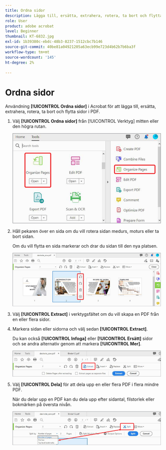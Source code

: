 ```yaml
---
title: Ordna sidor
description: Lägga till, ersätta, extrahera, rotera, ta bort och flytta sidor i PDF
role: User
product: adobe acrobat
level: Beginner
thumbnail: KT-6832.jpg
exl-id: 1b39380c-ebdc-48b3-8237-1512cbc7b146
source-git-commit: 40be81a04921205a63ecb99e723d4b62b7b6ba3f
workflow-type: tm+mt
source-wordcount: '145'
ht-degree: 2%

---
```


# Ordna sidor

Användning **[!UICONTROL Ordna sidor]** i Acrobat för att lägga till, ersätta, extrahera, rotera, ta bort och flytta sidor i PDF.

1. Välj **[!UICONTROL Ordna sidor]** från [!UICONTROL Verktyg] mitten eller den högra rutan.

   ![Ordna steg 1](../assets/Organize_1.png)

1. Håll pekaren över en sida om du vill rotera sidan medurs, moturs eller ta bort sidan.

   Om du vill flytta en sida markerar och drar du sidan till den nya platsen.

   ![Ordna steg 2](../assets/Organize_2.png)

1. Välj **[!UICONTROL Extract]** i verktygsfältet om du vill skapa en PDF från en eller flera sidor.

1. Markera sidan eller sidorna och välj sedan **[!UICONTROL Extract]**.

   Du kan också **[!UICONTROL Infoga]** eller **[!UICONTROL Ersätt]** sidor och se andra alternativ genom att markera **[!UICONTROL Mer]**.

   ![Ordna steg 4](../assets/Organize_3.png)

1. Välj **[!UICONTROL Dela]** för att dela upp en eller flera PDF i flera mindre PDF.

   När du delar upp en PDF kan du dela upp efter sidantal, filstorlek eller bokmärken på översta nivån.

   ![Skanningssteg 5](../assets/Organize_4.png)

